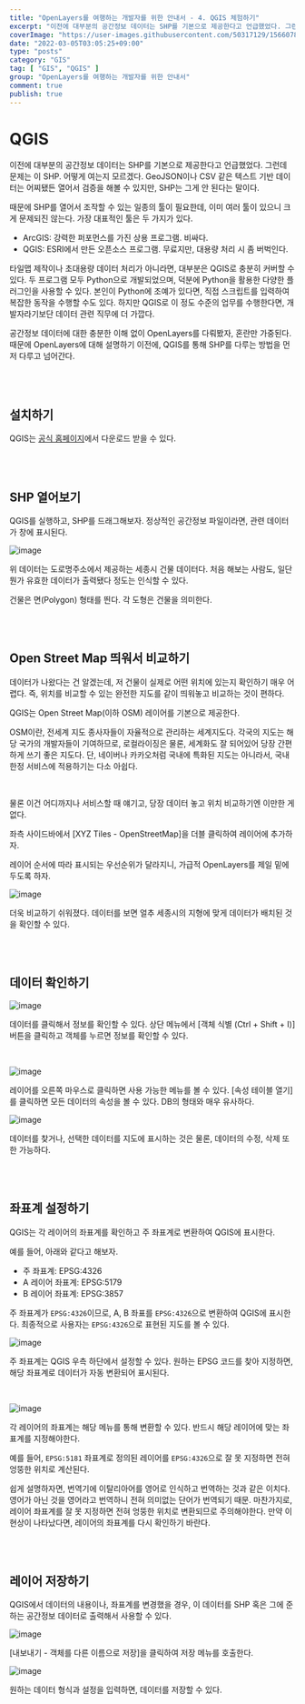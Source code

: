 ```yaml
---
title: "OpenLayers를 여행하는 개발자를 위한 안내서 - 4. QGIS 체험하기"
excerpt: "이전에 대부분의 공간정보 데이터는 SHP를 기본으로 제공한다고 언급했었다. 그런데 문제는 이 SHP. 어떻게 여는지 모르겠다. GeoJSON이나 CSV 같은 텍스트 기반 데이터는 어찌됐든 열어서 검증을 해볼 수 있지만, SHP는 그게 안 된다는 말이다. 때문에 SHP를 열어서 조작할 수 있는 일종의 툴이 필요한데, 이미 여러 툴이 있으니 크게 문제되진 않는다. 가장 대표적인 툴은 두 가지가 있다."
coverImage: "https://user-images.githubusercontent.com/50317129/156607880-c5abad92-1991-4c01-b85f-7153bf89cb64.png"
date: "2022-03-05T03:05:25+09:00"
type: "posts"
category: "GIS"
tag: [ "GIS", "QGIS" ]
group: "OpenLayers를 여행하는 개발자를 위한 안내서"
comment: true
publish: true
---
```


# QGIS

이전에 대부분의 공간정보 데이터는 SHP를 기본으로 제공한다고 언급했었다. 그런데 문제는 이 SHP. 어떻게 여는지 모르겠다. GeoJSON이나 CSV 같은 텍스트 기반 데이터는 어찌됐든 열어서 검증을 해볼 수 있지만, SHP는 그게 안 된다는 말이다.

때문에 SHP를 열어서 조작할 수 있는 일종의 툴이 필요한데, 이미 여러 툴이 있으니 크게 문제되진 않는다. 가장 대표적인 툴은 두 가지가 있다.

* ArcGIS: 강력한 퍼포먼스를 가진 상용 프로그램. 비싸다.
* QGIS: ESRI에서 만든 오픈소스 프로그램. 무료지만, 대용량 처리 시 좀 버벅인다.

타일맵 제작이나 초대용량 데이터 처리가 아니라면, 대부분은 QGIS로 충분히 커버할 수 있다. 두 프로그램 모두 Python으로 개발되었으며, 덕분에 Python을 활용한 다양한 플러그인을 사용할 수 있다. 본인이 Python에 조예가 있다면, 직접 스크립트를 입력하여 복잡한 동작을 수행할 수도 있다. 하지만 QGIS로 이 정도 수준의 업무를 수행한다면, 개발자라기보단 데이터 관련 직무에 더 가깝다.

공간정보 데이터에 대한 충분한 이해 없이 OpenLayers를 다뤄봤자, 혼란만 가중된다. 때문에 OpenLayers에 대해 설명하기 이전에, QGIS를 통해 SHP를 다루는 방법을 먼저 다루고 넘어간다.

<br />
<br />





## 설치하기

QGIS는 [공식 홈페이지](https://qgis.org/ko/site/)에서 다운로드 받을 수 있다.

<br />
<br />





## SHP 열어보기

QGIS를 실행하고, SHP를 드래그해보자. 정상적인 공간정보 파일이라면, 관련 데이터가 창에 표시된다.

![image](https://user-images.githubusercontent.com/50317129/156781770-e5540bed-d1c3-4fde-be69-e3dac0e08c8c.png)

위 데이터는 도로명주소에서 제공하는 세종시 건물 데이터다. 처음 해보는 사람도, 일단 뭔가 유효한 데이터가 출력됐다 정도는 인식할 수 있다.

건물은 면(Polygon) 형태를 띈다. 각 도형은 건물을 의미한다.

<br />
<br />





## Open Street Map 띄워서 비교하기

데이터가 나왔다는 건 알겠는데, 저 건물이 실제로 어떤 위치에 있는지 확인하기 매우 어렵다. 즉, 위치를 비교할 수 있는 완전한 지도를 같이 띄워놓고 비교하는 것이 편하다.

QGIS는 Open Street Map(이하 OSM) 레이어를 기본으로 제공한다.

OSM이란, 전세계 지도 종사자들이 자율적으로 관리하는 세계지도다. 각국의 지도는 해당 국가의 개발자들이 기여하므로, 로컬라이징은 물론, 세계화도 잘 되어있어 당장 간편하게 쓰기 좋은 지도다. 단, 네이버나 카카오처럼 국내에 특화된 지도는 아니라서, 국내 한정 서비스에 적용하기는 다소 아쉽다.

<br />

물론 이건 어디까지나 서비스할 때 얘기고, 당장 데이터 놓고 위치 비교하기엔 이만한 게 없다.

좌측 사이드바에서 [XYZ Tiles - OpenStreetMap]을 더블 클릭하여 레이어에 추가하자.

레이어 순서에 따라 표시되는 우선순위가 달라지니, 가급적 OpenLayers를 제일 밑에 두도록 하자.

![image](https://user-images.githubusercontent.com/50317129/156783705-707ce5d6-c6ce-4d7f-9b49-ce13d824f9e6.png)

더욱 비교하기 쉬워졌다. 데이터를 보면 얼추 세종시의 지형에 맞게 데이터가 배치된 것을 확인할 수 있다.

<br />
<br />





## 데이터 확인하기

![image](https://user-images.githubusercontent.com/50317129/156788688-ce4efff3-9648-45a9-8f19-fed8fc81ee21.png)

데이터를 클릭해서 정보를 확인할 수 있다. 상단 메뉴에서 [객체 식별 (Ctrl + Shift + I)] 버튼을 클릭하고 객체를 누르면 정보를 확인할 수 있다.

<br />

![image](https://user-images.githubusercontent.com/50317129/156793866-a6d13e58-fc2b-4b63-aabc-5e16112b07b2.png)

레이어를 오른쪽 마우스로 클릭하면 사용 가능한 메뉴를 볼 수 있다. [속성 테이블 열기]를 클릭하면 모든 데이터의 속성을 볼 수 있다. DB의 형태와 매우 유사하다.

![image](https://user-images.githubusercontent.com/50317129/156789125-2c96cf14-43d8-4202-bfbf-752aacad0bcb.png)

데이터를 찾거나, 선택한 데이터를 지도에 표시하는 것은 물론, 데이터의 수정, 삭제 또한 가능하다.

<br />
<br />





## 좌표계 설정하기

QGIS는 각 레이어의 좌표계를 확인하고 주 좌표계로 변환하여 QGIS에 표시한다.

예를 들어, 아래와 같다고 해보자.

* 주 좌표계: EPSG:4326
* A 레이어 좌표계: EPSG:5179
* B 레이어 좌표계: EPSG:3857

주 좌표계가 `EPSG:4326`이므로, A, B 좌표를 `EPSG:4326`으로 변환하여 QGIS에 표시한다. 최종적으로 사용자는 `EPSG:4326`으로 표현된 지도를 볼 수 있다.

![image](https://user-images.githubusercontent.com/50317129/156792339-013c91ae-0762-44f0-a03d-fe76144271b2.png)

주 좌표계는 QGIS 우측 하단에서 설정할 수 있다. 원하는 EPSG 코드를 찾아 지정하면, 해당 좌표계로 데이터가 자동 변환되어 표시된다.

<br />

![image](https://user-images.githubusercontent.com/50317129/156792509-a23d95b7-0a64-4e2e-a483-0cfd0f553d93.png)

각 레이어의 좌표계는 해당 메뉴를 통해 변환할 수 있다. 반드시 해당 레이어에 맞는 좌표계를 지정해야한다.

예를 들어, `EPSG:5181` 좌표계로 정의된 레이어를 `EPSG:4326`으로 잘 못 지정하면 전혀 엉뚱한 위치로 계산된다.

쉽게 설명하자면, 번역기에 이탈리아어를 영어로 인식하고 번역하는 것과 같은 이치다. 영어가 아닌 것을 영어라고 번역하니 전혀 의미없는 단어가 번역되기 때문. 마찬가지로, 레이어 좌표계를 잘 못 지정하면 전혀 엉뚱한 위치로 변환되므로 주의해야한다. 만약 이 현상이 나타났다면, 레이어의 좌표계를 다시 확인하기 바란다.

<br />
<br />





## 레이어 저장하기

QGIS에서 데이터의 내용이나, 좌표계를 변경했을 경우, 이 데이터를 SHP 혹은 그에 준하는 공간정보 데이터로 출력해서 사용할 수 있다.

![image](https://user-images.githubusercontent.com/50317129/156793756-eb05a60b-be4f-4554-a309-610b0a61ab4b.png)

[내보내기 - 객체를 다른 이름으로 저장]을 클릭하여 저장 메뉴를 호출한다.

![image](https://user-images.githubusercontent.com/50317129/156800667-0ef7c428-c905-4fa3-94a9-2cdda89193e3.png)

원하는 데이터 형식과 설정을 입력하면, 데이터를 저장할 수 있다.